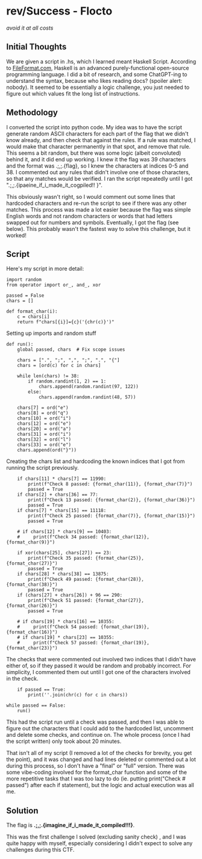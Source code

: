 # rev/Success - Flocto
*avoid it at all costs*

## Initial Thoughts
We are given a script in .hs, which I learned meant Haskell Script. According to [FileFormat.com](https://docs.fileformat.com/programming/hs/), Haskell is an advanced purely-functional open-source programming language. I did a bit of research, and some ChatGPT-ing to understand the syntax, because who likes reading docs? (spoiler alert: nobody). It seemed to be essentially a logic challenge, you just needed to figure out which values fit the long list of instructions.

## Methodology
I converted the script into python code. My idea was to have the script generate random ASCII characters for each part of the flag that we didn't know already, and then check that against the rules. If a rule was matched, I would make that character permanently in that spot, and remove that rule. This seems a bit random, but there was some logic (albeit convoluted) behind it, and it did end up working. I knew it the flag was 39 characters and the format was .;,;.{flag}, so I knew the characters at indices 0-5 and 38. I commented out any rules that didn't involve one of those characters, so that any matches would be verified. I ran the script repeatedly until I got ".;,;.{ipaeine_if_i_made_it_cogpiled!! }".

This obviously wasn't right, so I would comment out some lines that hardcoded characters and re-run the script to see if there was any other matches. This process was made a lot easier because the flag was simple English words and not random characters or words that had letters swapped out for numbers and symbols. Eventually, I got the flag (see below). This probably wasn't the fastest way to solve this challenge, but it worked!

## Script
Here's my script in more detail:

```
import random
from operator import or_, and_, xor

passed = False
chars = []

def format_char(i):
    c = chars[i]
    return f"chars[{i}]={c}('{chr(c)}')"
```
Setting up imports and random stuff

```
def run():
    global passed, chars  # Fix scope issues

    chars = [".", ";", ",", ";", ".", "{"]
    chars = [ord(c) for c in chars]

    while len(chars) != 38:
        if random.randint(1, 2) == 1:
            chars.append(random.randint(97, 122))
        else:
            chars.append(random.randint(48, 57))

    chars[7] = ord("e")
    chars[8] = ord("q")
    chars[10] = ord("i")
    chars[12] = ord("e")
    chars[20] = ord("a")
    chars[31] = ord("i")
    chars[32] = ord("l")
    chars[33] = ord("e")
    chars.append(ord("}"))
```
Creating the chars list and hardcoding the known indices that I got from running the script previously.

```
    if chars[11] * chars[7] == 11990:
        print(f"Check 8 passed: {format_char(11)}, {format_char(7)}")
        passed = True
    if chars[2] + chars[36] == 77:
        print(f"Check 13 passed: {format_char(2)}, {format_char(36)}")
        passed = True
    if chars[7] * chars[15] == 11118:
        print(f"Check 25 passed: {format_char(7)}, {format_char(15)}")
        passed = True

    # if chars[12] * chars[9] == 10403:
    #     print(f"Check 34 passed: {format_char(12)}, {format_char(9)}")

    if xor(chars[25], chars[27]) == 23:
        print(f"Check 35 passed: {format_char(25)}, {format_char(27)}")
        passed = True
    if chars[28] * chars[38] == 13875:
        print(f"Check 49 passed: {format_char(28)}, {format_char(38)}")
        passed = True
    if (chars[27] + chars[26]) + 96 == 290:
        print(f"Check 51 passed: {format_char(27)}, {format_char(26)}")
        passed = True

    # if chars[19] * chars[16] == 10355:
    #     print(f"Check 54 passed: {format_char(19)}, {format_char(16)}")
    # if chars[19] * chars[23] == 10355:
    #     print(f"Check 57 passed: {format_char(19)}, {format_char(23)}")
```
The checks that were commented out involved two indices that I didn't have either of, so if they passed it would be random and probably incorrect. For simplicity, I commented them out until I got one of the characters involved in the check.

```
    if passed == True:
        print(''.join(chr(c) for c in chars))

while passed == False:
    run()
```
This had the script run until a check was passed, and then I was able to figure out the characters that I could add to the hardcoded list, uncomment and delete some checks, and continue on. The whole process (once I had the script written) only took about 20 minutes.

That isn't all of my script (I removed a lot of the checks for brevity, you get the point), and it was changed and had lines deleted or commented out a lot during this process, so I don't have a "final" or "full" version. There was some vibe-coding involved for the format_char function and some of the more repetitive tasks that I was too lazy to do (ie. putting print("Check # passed") after each if statement), but the logic and actual execution was all me.

## Solution
The flag is **.;,;.{imagine_if_i_made_it_compiled!!!}**.

This was the first challenge I solved (excluding sanity check) , and I was quite happy with myself, especially considering I didn't expect to solve any challenges during this CTF.
